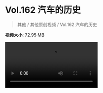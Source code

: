 # Vol.162 汽车的历史

> 其他 / 其他原创视频 / Vol.162 汽车的历史

**视频大小**: 72.95 MB

<div class="video"><video src="https://file.hsyhx.top/archive/混乱博物馆/Vol/162.mp4" controls preload>🤔 您的浏览器不支持 video 标签</video></div>
